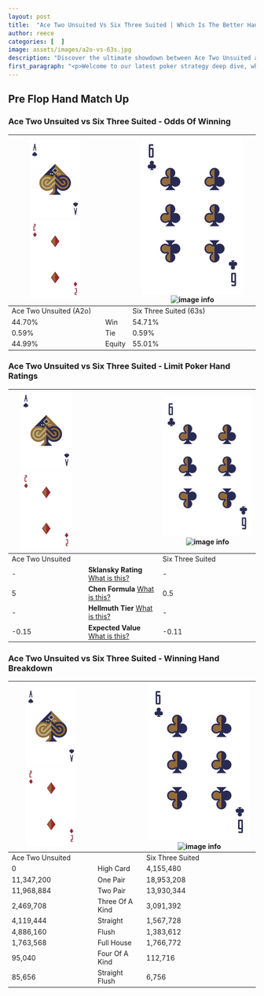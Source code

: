 ```yaml
---
layout: post
title:  "Ace Two Unsuited Vs Six Three Suited | Which Is The Better Hand In Poker? A Complete Guide"
author: reece
categories: [  ]
image: assets/images/a2o-vs-63s.jpg
description: "Discover the ultimate showdown between Ace Two Unsuited and Six Three Suited in poker! Uncover the odds, strategies, and scenarios where one hand triumphs over the other. Get ready to up your poker game with this thrilling analysis."
first_paragraph: "<p>Welcome to our latest poker strategy deep dive, where we're pitting two distinct hands against each other in a high-stakes showdown: Ace Two Unsuited vs Six Three Suited.</p><p>In the dynamic world of poker, every decision counts, and knowing which hand holds the upper hand is key to your success at the table.</p><p>In this article, we'll dissect these two hands, explore the scenarios where one dominates the other, and equip you with the knowledge to make strategic choices that can tip the odds in your favor.</p><p>Get ready to unravel the intriguing dynamics of these poker hands and elevate your game to new heights.</p>"
---
```




[comment]: # (sp0)

## Pre Flop Hand Match Up

<div class="table hand-ratings" markdown="1"> 



### Ace Two Unsuited vs Six Three Suited - Odds Of Winning


    
| ![image info](assets/images/hand1/A.png) ![image info](assets/images/hand1/2o.png) |  | ![image info](assets/images/hand2/6.png) ![image info](assets/images/hand2/3s.png) |
| -------- | -------- | -------- |
| Ace Two Unsuited (A2o) |  | Six Three Suited (63s) |
| 44.70% | Win | 54.71% |
| 0.59% | Tie | 0.59% |
| 44.99% | Equity | 55.01% |




[comment]: # (sp1)



### Ace Two Unsuited vs Six Three Suited - Limit Poker Hand Ratings


    
| ![image info](assets/images/hand1/A.png) ![image info](assets/images/hand1/2o.png) |  | ![image info](assets/images/hand2/6.png) ![image info](assets/images/hand2/3s.png) |
| -------- | -------- | -------- |
| Ace Two Unsuited |  | Six Three Suited |
| - | **Sklansky Rating** [What is this?](/sklansky-rating-explained) | - |
| 5 | **Chen Formula** [What is this?](/chen-formula-explained) | 0.5 |
| - | **Hellmuth Tier** [What is this?](/Hellmuth-tier-explained) | - |
| -0.15 | **Expected Value** [What is this?](/expected-value-explained) | -0.11 |




[comment]: # (sp2)



### Ace Two Unsuited vs Six Three Suited - Winning Hand Breakdown


    
| ![image info](assets/images/hand1/A.png) ![image info](assets/images/hand1/2o.png) |  | ![image info](assets/images/hand2/6.png) ![image info](assets/images/hand2/3s.png) |
| -------- | -------- | -------- |
| Ace Two Unsuited |  | Six Three Suited |
| 0 | High Card | 4,155,480 |
| 11,347,200 | One Pair | 18,953,208 |
| 11,968,884 | Two Pair | 13,930,344 |
| 2,469,708 | Three Of A Kind | 3,091,392 |
| 4,119,444 | Straight | 1,567,728 |
| 4,886,160 | Flush | 1,383,612 |
| 1,763,568 | Full House | 1,766,772 |
| 95,040 | Four Of A Kind | 112,716 |
| 85,656 | Straight Flush | 6,756 |




[comment]: # (sp3)



</div>

[comment]: # (sp4)



[comment]: # (sp5)

